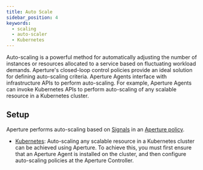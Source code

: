 ```yaml
---
title: Auto Scale
sidebar_position: 4
keywords:
  - scaling
  - auto-scaler
  - Kubernetes
---
```


Auto-scaling is a powerful method for automatically adjusting the number of
instances or resources allocated to a service based on fluctuating workload
demands. Aperture's closed-loop control policies provide an ideal solution for
defining auto-scaling criteria. Aperture Agents interface with infrastructure
APIs to perform auto-scaling. For example, Aperture Agents can invoke Kubernetes
APIs to perform auto-scaling of any scalable resource in a Kubernetes cluster.

## Setup

Aperture performs auto-scaling based on
[Signals](/concepts/policy/circuit#signal) in an
[Aperture policy](/concepts/policy/policy.md).

- [Kubernetes](./kubernetes/kubernetes.md): Auto-scaling any scalable resource
  in a Kubernetes cluster can be achieved using Aperture. To achieve this, you
  must first ensure that an Aperture Agent is installed on the cluster, and then
  configure auto-scaling policies at the Aperture Controller.

